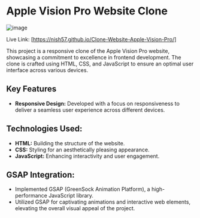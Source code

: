 # Apple Vision Pro Website Clone
![image](https://github.com/Nish57/Clone-Website-Apple-Vision-Pro/assets/105223628/067b6198-9a7b-4024-8a30-fad40febd3c6)

Live Link: [https://nish57.github.io/Clone-Website-Apple-Vision-Pro/]

This project is a responsive clone of the Apple Vision Pro website, showcasing a commitment to excellence in frontend development. The clone is crafted using HTML, CSS, and JavaScript to ensure an optimal user interface across various devices.

## Key Features

- **Responsive Design:** Developed with a focus on responsiveness to deliver a seamless user experience across different devices.

## Technologies Used:

- **HTML:** Building the structure of the website.
- **CSS:** Styling for an aesthetically pleasing appearance.
- **JavaScript:** Enhancing interactivity and user engagement.

## GSAP Integration:

- Implemented GSAP (GreenSock Animation Platform), a high-performance JavaScript library.
- Utilized GSAP for captivating animations and interactive web elements, elevating the overall visual appeal of the project.

